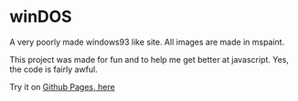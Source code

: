 # winDOS
A very poorly made windows93 like site. All images are made in mspaint.

This project was made for fun and to help me get better at javascript.
Yes, the code is fairly awful.

Try it on [Github Pages, here](https://sriracha6.github.io/winDOS/)
